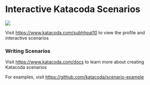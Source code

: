 # Interactive Katacoda Scenarios

[![](http://shields.katacoda.com/katacoda/subhhpal10/count.svg)](https://www.katacoda.com/subhhpal10 "Get your profile on Katacoda.com")

Visit https://www.katacoda.com/subhhpal10 to view the profile and interactive scenarios

### Writing Scenarios
Visit https://www.katacoda.com/docs to learn more about creating Katacoda scenarios

For examples, visit https://github.com/katacoda/scenario-example
